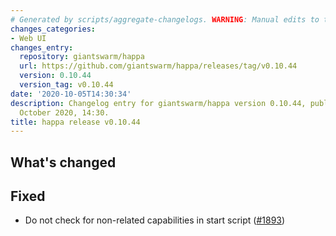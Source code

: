 ```yaml
---
# Generated by scripts/aggregate-changelogs. WARNING: Manual edits to this files will be overwritten.
changes_categories:
- Web UI
changes_entry:
  repository: giantswarm/happa
  url: https://github.com/giantswarm/happa/releases/tag/v0.10.44
  version: 0.10.44
  version_tag: v0.10.44
date: '2020-10-05T14:30:34'
description: Changelog entry for giantswarm/happa version 0.10.44, published on 05
  October 2020, 14:30.
title: happa release v0.10.44
---
```


## What's changed

## Fixed

- Do not check for non-related capabilities in start script ([#1893](https://github.com/giantswarm/happa/pull/1893))

